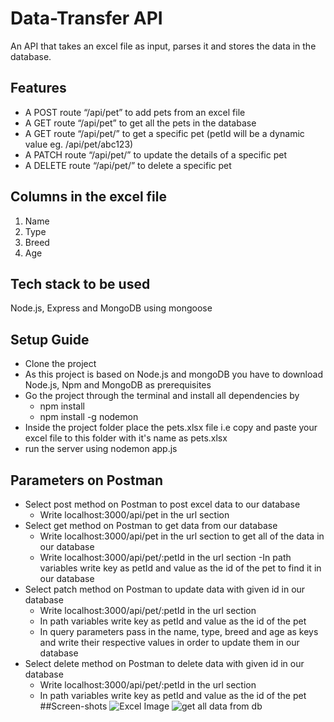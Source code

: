 # Data-Transfer API
An API that takes an excel file as input, parses it and stores the data in the database.
## Features

- A POST route “/api/pet” to add pets from an excel file
- A GET route “/api/pet” to get all the pets in the database
- A GET route “/api/pet/<petId>” to get a specific pet (petId will be a dynamic value eg. /api/pet/abc123)
- A PATCH route “/api/pet/<petId>” to update the details of a specific pet
- A DELETE route “/api/pet/<petId>” to delete a specific pet  
  
## Columns in the excel file
1. Name
2. Type
3. Breed
4. Age

## Tech stack to be used
Node.js, Express and MongoDB using mongoose
  
 ## Setup Guide
- Clone the project  
- As this project is based on Node.js and mongoDB you have to download Node.js, Npm and MongoDB as prerequisites  
- Go the project through the terminal and install all dependencies by   
  - npm install
  - npm install -g nodemon  
 - Inside the project folder place the pets.xlsx file i.e copy and paste your excel file to this folder with it's name as pets.xlsx
 - run the server using nodemon app.js
  ## Parameters on Postman
  - Select post method on Postman to post excel data to our database
    - Write localhost:3000/api/pet in the url section         
  - Select get method on Postman to get data from our database
    - Write localhost:3000/api/pet in the url section to get all of the data in our database
    - Write localhost:3000/api/pet/:petId in the url section 
    -In path variables write key as petId and value as the id of the pet to find it in our            database      
  - Select patch method on Postman to update data with given id in our database
    - Write localhost:3000/api/pet/:petId in the url section  
    - In path variables write key as petId and value as the id of the pet   
    - In query parameters pass in the name, type, breed and age as keys and write their               respective values in order to update them in our database
  - Select delete method on Postman to delete data with given id in our database
    - Write localhost:3000/api/pet/:petId in the url section  
    - In path variables write key as petId and value as the id of the pet   
  ##Screen-shots
    ![Excel Image](https://user-images.githubusercontent.com/62804076/173081807-f8eaba82-d748-4e46-97e8-1b46d237c65b.png)
  ![get all data from db](https://user-images.githubusercontent.com/62804076/173082237-71350433-f542-4b56-b5d0-1a46ae9c05a2.png)


